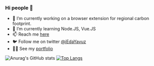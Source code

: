 ### Hi people 👋

- 🔭 I’m currently working on a browser extension for regional carbon footprint.
- 🌱 I’m currently learning Node.JS, Vue.JS
- 📫 Reach me <a href="https://thisiseda.netlify.app/contact" target="_blank">here</a>
- 🐦 Follow me on twitter  <a href="https://twitter.com/iEdaYavuz" target="_blank">@iEdaYavuz</a>
- 💁‍♀️ See my <a href="https://thisisEda.netlify.app" target="_blank">portfolio</a>

![Anurag's GitHub stats](https://github-readme-stats.vercel.app/api?username=maldzhanovd&show_icons=true)
[![Top Langs](https://github-readme-stats.vercel.app/api/top-langs/?username=maldzhanovd&layout=compact)](https://github.com/anuraghazra/github-readme-stats)
